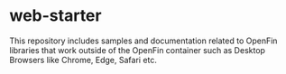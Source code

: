 # web-starter
This repository includes samples and documentation related to OpenFin libraries that work outside of the OpenFin container such as Desktop Browsers like Chrome, Edge, Safari etc.
